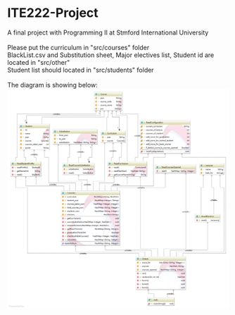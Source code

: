 # ITE222-Project
A final project with Programming II at Stmford International University<br /><br />
Please put the curriculum in "src/courses" folder<br />
BlackList.csv and Substitution sheet, Major electives list, Student id are located in "src/other" <br />
Student list should located in "src/students" folder<br /><br />
The diagram is showing below:
![class diagram](ClassDiagram.png)

